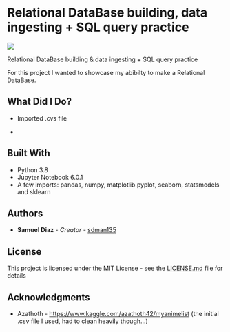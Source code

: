 # Relational DataBase building, data ingesting + SQL query practice
![](images/[insert_image].png)

Relational DataBase building & data ingesting + SQL query practice

For this project I wanted to showcase my abibilty to make a Relational DataBase.

## What Did I Do?

* Imported .cvs file

* 
## Built With

* Python 3.8
* Jupyter Notebook 6.0.1
* A few imports: pandas, numpy, matplotlib.pyplot, seaborn, statsmodels and sklearn


## Authors

* **Samuel Diaz** - *Creator* - [sdman135](https://github.com/sdman135/)

## License

This project is licensed under the MIT License - see the [LICENSE.md](LICENSE.md) file for details

## Acknowledgments

* Azathoth - https://www.kaggle.com/azathoth42/myanimelist (the initial .csv file I used, had to clean heavily though...)
